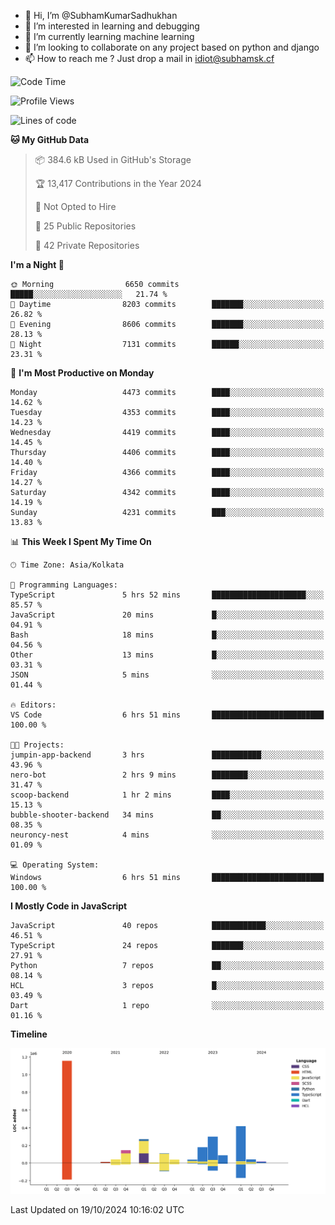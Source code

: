 - 👋 Hi, I’m @SubhamKumarSadhukhan
- 👀 I’m interested in learning and debugging
- 🌱 I’m currently learning machine learning
- 💞️ I’m looking to collaborate on any project based on python and django
- 📫 How to reach me ?
      Just drop a mail in idiot@subhamsk.cf

<!---
SubhamKumarSadhukhan/SubhamKumarSadhukhan is a ✨ special ✨ repository because its `README.md` (this file) appears on your GitHub profile.
You can click the Preview link to take a look at your changes.
--->


<!--START_SECTION:waka-->
![Code Time](http://img.shields.io/badge/Code%20Time-2%2C562%20hrs%2055%20mins-blue)

![Profile Views](http://img.shields.io/badge/Profile%20Views-0-blue)

![Lines of code](https://img.shields.io/badge/From%20Hello%20World%20I%27ve%20Written-2.8%20million%20lines%20of%20code-blue)

**🐱 My GitHub Data** 

> 📦 384.6 kB Used in GitHub's Storage 
 > 
> 🏆 13,417 Contributions in the Year 2024
 > 
> 🚫 Not Opted to Hire
 > 
> 📜 25 Public Repositories 
 > 
> 🔑 42 Private Repositories 
 > 
**I'm a Night 🦉** 

```text
🌞 Morning                6650 commits        █████░░░░░░░░░░░░░░░░░░░░   21.74 % 
🌆 Daytime                8203 commits        ███████░░░░░░░░░░░░░░░░░░   26.82 % 
🌃 Evening                8606 commits        ███████░░░░░░░░░░░░░░░░░░   28.13 % 
🌙 Night                  7131 commits        ██████░░░░░░░░░░░░░░░░░░░   23.31 % 
```
📅 **I'm Most Productive on Monday** 

```text
Monday                   4473 commits        ████░░░░░░░░░░░░░░░░░░░░░   14.62 % 
Tuesday                  4353 commits        ████░░░░░░░░░░░░░░░░░░░░░   14.23 % 
Wednesday                4419 commits        ████░░░░░░░░░░░░░░░░░░░░░   14.45 % 
Thursday                 4406 commits        ████░░░░░░░░░░░░░░░░░░░░░   14.40 % 
Friday                   4366 commits        ████░░░░░░░░░░░░░░░░░░░░░   14.27 % 
Saturday                 4342 commits        ████░░░░░░░░░░░░░░░░░░░░░   14.19 % 
Sunday                   4231 commits        ███░░░░░░░░░░░░░░░░░░░░░░   13.83 % 
```


📊 **This Week I Spent My Time On** 

```text
🕑︎ Time Zone: Asia/Kolkata

💬 Programming Languages: 
TypeScript               5 hrs 52 mins       █████████████████████░░░░   85.57 % 
JavaScript               20 mins             █░░░░░░░░░░░░░░░░░░░░░░░░   04.91 % 
Bash                     18 mins             █░░░░░░░░░░░░░░░░░░░░░░░░   04.56 % 
Other                    13 mins             █░░░░░░░░░░░░░░░░░░░░░░░░   03.31 % 
JSON                     5 mins              ░░░░░░░░░░░░░░░░░░░░░░░░░   01.44 % 

🔥 Editors: 
VS Code                  6 hrs 51 mins       █████████████████████████   100.00 % 

🐱‍💻 Projects: 
jumpin-app-backend       3 hrs               ███████████░░░░░░░░░░░░░░   43.96 % 
nero-bot                 2 hrs 9 mins        ████████░░░░░░░░░░░░░░░░░   31.47 % 
scoop-backend            1 hr 2 mins         ████░░░░░░░░░░░░░░░░░░░░░   15.13 % 
bubble-shooter-backend   34 mins             ██░░░░░░░░░░░░░░░░░░░░░░░   08.35 % 
neuroncy-nest            4 mins              ░░░░░░░░░░░░░░░░░░░░░░░░░   01.09 % 

💻 Operating System: 
Windows                  6 hrs 51 mins       █████████████████████████   100.00 % 
```

**I Mostly Code in JavaScript** 

```text
JavaScript               40 repos            ████████████░░░░░░░░░░░░░   46.51 % 
TypeScript               24 repos            ███████░░░░░░░░░░░░░░░░░░   27.91 % 
Python                   7 repos             ██░░░░░░░░░░░░░░░░░░░░░░░   08.14 % 
HCL                      3 repos             █░░░░░░░░░░░░░░░░░░░░░░░░   03.49 % 
Dart                     1 repo              ░░░░░░░░░░░░░░░░░░░░░░░░░   01.16 % 
```



**Timeline**

![Lines of Code chart](https://raw.githubusercontent.com/SubhamKumarSadhukhan/SubhamKumarSadhukhan/main/assets/bar_graph.png)


 Last Updated on 19/10/2024 10:16:02 UTC
<!--END_SECTION:waka-->
